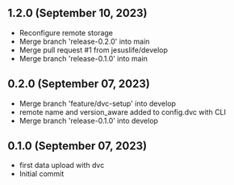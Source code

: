 ## 1.2.0 (September 10, 2023)
  - Reconfigure remote storage
  - Merge branch 'release-0.2.0' into main
  - Merge pull request #1 from jesuslife/develop
  - Merge branch 'release-0.1.0' into main

## 0.2.0 (September 07, 2023)
  - Merge branch 'feature/dvc-setup' into develop
  - remote name and version_aware added to config.dvc with CLI
  - Merge branch 'release-0.1.0' into develop

## 0.1.0 (September 07, 2023)
  - first data upload with dvc
  - Initial commit

